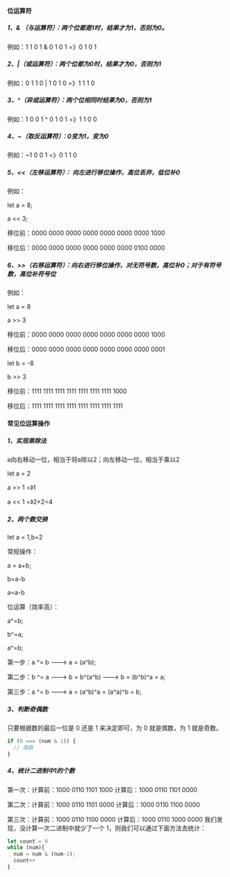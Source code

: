 #### 位运算符

##### 1、& （与运算符）：两个位都是1时，结果才为1，否则为0。

例如：1 1 0 1 & 0 1 0 1 =》0 1 0 1

##### 2、|（或运算符）：两个位都为0时，结果才为0，否则为1

例如：0 1 1 0 | 1 0 1 0 =》1 1 1 0

##### 3、^（异或运算符）：两个位相同时结果为0，否则为1

例如：1 0 0 1 ^ 0 1 0 1 =》1 1 0 0

##### 4、~（取反运算符）：0变为1，变为0

例如：~1 0 0 1 =》0 1 1 0

##### 5、<<（左移运算符）： 向左进行移位操作，高位丢弃，低位补0

例如：

let a = 8;

 a << 3;

移位前：0000 0000 0000 0000 0000 0000 0000 1000

移位后：0000 0000 0000 0000 0000 0000 0100 0000

##### 6、>>（右移运算符）：向右进行移位操作，对无符号数，高位补0；对于有符号数，高位补符号位

例如：

let a = 8

a >> 3

移位前：0000 0000 0000 0000 0000 0000 0000 1000

移位后：0000 0000 0000 0000 0000 0000 0000 0001

let b = -8

b >> 3

移位前：1111 1111 1111 1111 1111 1111 1111 1000

移位后：1111 1111 1111 1111 1111 1111 1111 1111

#### 常见位运算操作

##### 1、实现乘除法

a向右移动一位，相当于将a除以2；向左移动一位，相当于乘以2

let a = 2

a >> 1 =》1

a << 1 =》2×2=4

##### 2、两个数交换

let a = 1,b=2

常规操作：

a = a+b;

b=a-b

a=a-b

位运算（效率高）：

a^=b;

b^=a;

a^=b;

第一步：a ^= b ---> a = (a^b);

第二步：b ^= a ---> b = b^(a^b) ---> b = (b^b)^a = a;

第三步：a ^= b ---> a = (a^b)^a = (a^a)^b = b;

##### 3、判断奇偶数

只要根据数的最后一位是 0 还是 1 来决定即可，为 0 就是偶数，为 1 就是奇数。

```javascript
if (0 === (num & 1)) {
  // 偶数
}
```

##### 4、统计二进制中1的个数

第一次：计算前：1000 0110 1101 1000 计算后：1000 0110 1101 0000

第二次：计算前：1000 0110 1101 0000 计算后：1000 0110 1100 0000

第三次：计算前：1000 0110 1100 0000 计算后：1000 0110 1000 0000 我们发现，没计算一次二进制中就少了一个 1，则我们可以通过下面方法去统计：

```javascript
let count = 0
while (num){
  num = num & (num-1);
  count++
}
```

